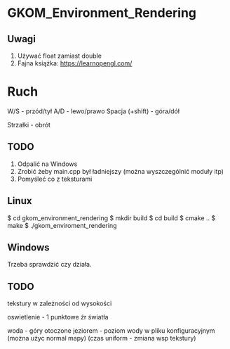# GKOM_Environment_Rendering

## Uwagi

1) Używać float zamiast double
2) Fajna książka: https://learnopengl.com/

# Ruch

W/S - przód/tył
A/D - lewo/prawo
Spacja (+shift) - góra/dół

Strzałki - obrót


## TODO

1) Odpalić na Windows
2) Zrobić żeby main.cpp był ładniejszy (można wyszczególnić moduły itp)
3) Pomyśleć co z teksturami

## Linux

$ cd gkom_environment_rendering
$ mkdir build
$ cd build
$ cmake ..
$ make
$ ./gkom_enviroment_rendering


## Windows

Trzeba sprawdzić czy działa.

## TODO

tekstury w zależności od wysokości


oswietlenie - 1 punktowe źr światła

woda - góry otoczone jeziorem - poziom wody w pliku konfiguracyjnym
(można użyc normal mapy)
(czas uniform - zmiana wsp tekstury)